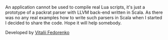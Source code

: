 An application cannot be used to compile real Lua scripts, it's just a prototype of a packrat parser with LLVM back-end written in Scala. As there was no any real examples how to write such parsers in Scala when I started I decided to share the code. Hope it will help somebody.

Developed by <a href='https://www.linkedin.com/in/myresume'>Vitalii Fedorenko</a>